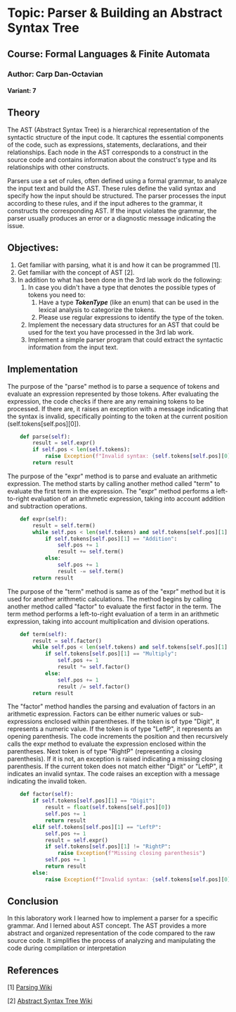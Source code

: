 # Topic: Parser & Building an Abstract Syntax Tree

## Course: Formal Languages & Finite Automata

### Author: Carp Dan-Octavian

#### Variant: 7

## Theory
The AST (Abstract Syntax Tree) is a hierarchical representation of the syntactic structure of the input code. It captures the essential components of the code, such as expressions, statements, declarations, and their relationships. Each node in the AST corresponds to a construct in the source code and contains information about the construct's type and its relationships with other constructs.

Parsers use a set of rules, often defined using a formal grammar, to analyze the input text and build the AST. These rules define the valid syntax and specify how the input should be structured. The parser processes the input according to these rules, and if the input adheres to the grammar, it constructs the corresponding AST. If the input violates the grammar, the parser usually produces an error or a diagnostic message indicating the issue.


## Objectives:
1. Get familiar with parsing, what it is and how it can be programmed [1].
2. Get familiar with the concept of AST [2].
3. In addition to what has been done in the 3rd lab work do the following:
   1. In case you didn't have a type that denotes the possible types of tokens you need to:
      1. Have a type __*TokenType*__ (like an enum) that can be used in the lexical analysis to categorize the tokens. 
      2. Please use regular expressions to identify the type of the token.
   2. Implement the necessary data structures for an AST that could be used for the text you have processed in the 3rd lab work.
   3. Implement a simple parser program that could extract the syntactic information from the input text.


## Implementation 
The purpose of the "parse" method is to parse a sequence of tokens and evaluate an expression represented by those tokens.
After evaluating the expression, the code checks if there are any remaining tokens to be processed. If there are, it raises an exception with a message indicating that the syntax is invalid, specifically pointing to the token at the current position (self.tokens[self.pos][0]).
```python
    def parse(self):
        result = self.expr()
        if self.pos < len(self.tokens):
            raise Exception(f"Invalid syntax: {self.tokens[self.pos][0]}")
        return result
```
The purpose of the "expr" method is to parse and evaluate an arithmetic expression.
The method starts by calling another method called "term" to evaluate the first term in the expression.
The "expr" method performs a left-to-right evaluation of an arithmetic expression, taking into account addition and subtraction operations.
```python
    def expr(self):
        result = self.term()
        while self.pos < len(self.tokens) and self.tokens[self.pos][1] in ("Addition", "Subtraction"):
            if self.tokens[self.pos][1] == "Addition":
                self.pos += 1
                result += self.term()
            else:
                self.pos += 1
                result -= self.term()
        return result
```
The purpose of the "term" method is same as of the "expr" method but it is used for another arithmetic calculations.
The method begins by calling another method called "factor" to evaluate the first factor in the term.
The term method performs a left-to-right evaluation of a term in an arithmetic expression, taking into account multiplication and division operations.
```python
    def term(self):
        result = self.factor()
        while self.pos < len(self.tokens) and self.tokens[self.pos][1] in ("Multiply", "Divide"):
            if self.tokens[self.pos][1] == "Multiply":
                self.pos += 1
                result *= self.factor()
            else:
                self.pos += 1
                result /= self.factor()
        return result
```
The "factor" method handles the parsing and evaluation of factors in an arithmetic expression. Factors can be either numeric values or sub-expressions enclosed within parentheses.
If the token is of type "Digit", it represents a numeric value.
If the token is of type "LeftP", it represents an opening parenthesis. The code increments the position and then recursively calls the expr method to evaluate the expression enclosed within the parentheses.
Next token is of type "RightP" (representing a closing parenthesis). If it is not, an exception is raised indicating a missing closing parenthesis.
If the current token does not match either "Digit" or "LeftP", it indicates an invalid syntax. The code raises an exception with a message indicating the invalid token.
```python
    def factor(self):
        if self.tokens[self.pos][1] == "Digit":
            result = float(self.tokens[self.pos][0])
            self.pos += 1
            return result
        elif self.tokens[self.pos][1] == "LeftP":
            self.pos += 1
            result = self.expr()
            if self.tokens[self.pos][1] != "RightP":
                raise Exception(f"Missing closing parenthesis")
            self.pos += 1
            return result
        else:
            raise Exception(f"Invalid syntax: {self.tokens[self.pos][0]}")
```
## Conclusion
In this laboratory work I learned how to implement a parser for a specific grammar. And I lerned about AST concept. 
The AST provides a more abstract and organized representation of the code compared to the raw source code. It simplifies the process of analyzing and manipulating the code during compilation or interpretation
## References
[1] [Parsing Wiki](https://en.wikipedia.org/wiki/Parsing)

[2] [Abstract Syntax Tree Wiki](https://en.wikipedia.org/wiki/Abstract_syntax_tree)
